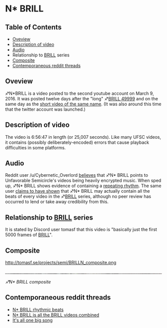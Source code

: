 # N* BRILL

## Table of Contents
- [Oveview](#oveview)
- [Description of video](#description-of-video)
- [Audio](#audio)
- Relationship to [BRILL](BRILL "wikilink") series
- [Composite](#composite)
- [Contemporaneous reddit threads](#contemporaneous-reddit-threads)


## Oveview

♐N\*BRILL is a video posted to the second youtube account on March 9, 2016. It was posted twelve days after the "long" ♐[BRILL 49999](BRILL_49999_\(Long\) "wikilink") and on the same day as the [short video of the same name](BRILL_49999_\(Short\) "wikilink"). (It
was also around this time that the twitter account was launched.)

## Description of video

The video is 6:56:47 in length (or 25,007 seconds). Like many UFSC
videos, it contains (possibly deliberately-encoded) errors that cause
playback difficulties in some platforms.

## Audio

Reddit user /u/Cybernetic\_Overlord
[believes](https://www.reddit.com/r/UnfavorableSemicircle/comments/4b3y3r/its_all_one_big_song/)
that ♐N\* BRILL points to Unfavorable Semicircle's videos being heavily
encrypted music. When sped up, ♐N\* BRILL shows evidence of containing a
[repeating rhythm](https://www.reddit.com/r/UnfavorableSemicircle/comments/4akyno/n_brill_rhythmic_beats/).
The same user [claims to have shown](https://www.reddit.com/r/UnfavorableSemicircle/comments/4aq0qa/n_brill_is_all_the_brill_videos_combined/)
that ♐N\* BRILL may actually contain all the beats of every video in the
♐[BRILL](BRILL "wikilink") series, although no peer review has occurred
to lend or take away credibility from this.

## Relationship to [BRILL](BRILL "wikilink") series

It is stated by Discord user tomasf that this video is "basically just
the first 5000 frames of [BRILL](BRILL "wikilink")".

## Composite

<http://tomasf.se/projects/semi/BRILLN_composite.png>

![BRILLN composite.png](BRILLN_composite.png "BRILLN composite.png")

*♐N\* BRILL composite*

## Contemporaneous reddit threads

  - [N\* BRILL rhythmic beats](https://www.reddit.com/r/UnfavorableSemicircle/comments/4akyno/n_brill_rhythmic_beats/)
  - [N\* BRILL is all the BRILL videos combined](https://www.reddit.com/r/UnfavorableSemicircle/comments/4aq0qa/n_brill_is_all_the_brill_videos_combined/)
  - [It's all one big song](https://www.reddit.com/r/UnfavorableSemicircle/comments/4b3y3r/its_all_one_big_song/)


